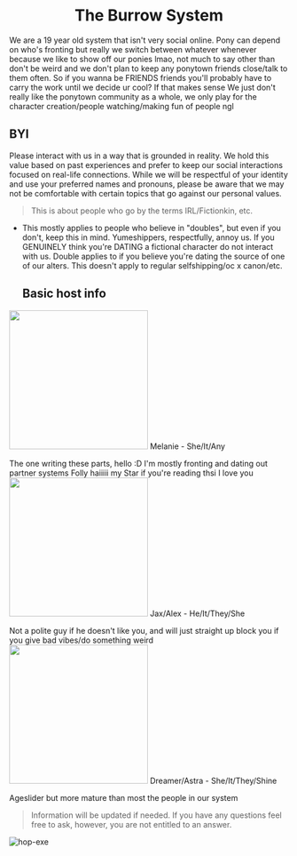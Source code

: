 <h1 align="center">The Burrow System</h1>

We are a 19 year old system that isn't very social online. Pony can depend on who's fronting but really we switch between whatever whenever because we like to show off our ponies lmao, not much to say other than don't be weird and we don't plan to keep any ponytown friends close/talk to them often. So if you wanna be FRIENDS friends you'll probably have to carry the work until we decide ur cool? If that makes sense
We just don't really like the ponytown community as a whole, we only play for the character creation/people watching/making fun of people ngl


## BYI
Please interact with us in a way that is grounded in reality. We hold this value based on past experiences and prefer to keep our social interactions focused on real-life connections. While we will be respectful of your identity and use your preferred names and pronouns, please be aware that we may not be comfortable with certain topics that go against our personal values.
> This is about people who go by the terms IRL/Fictionkin, etc.
- This mostly applies to people who believe in "doubles", but even if you don't, keep this in mind.
Yumeshippers, respectfully, annoy us. If you GENUINELY think you're DATING a fictional character do not interact with us. Double applies to if you believe you're dating the source of one of our alters. This doesn't apply to regular selfshipping/oc x canon/etc.

  ## Basic host info
<img src="https://file.garden/ZgXR2Yo9YF7EdA0d/4244ac4bf6881eb15844a6be62e10955.jpg" width="250" height="250"> 
Melanie - She/It/Any

The one writing these parts, hello :D I'm mostly fronting and dating out partner systems Folly haiiiii my Star  if you're reading thsi I love you
<img src="https://file.garden/ZgXR2Yo9YF7EdA0d/image_2025-08-17_064242609.png" width="250" height="250"> 
Jax/Alex - He/It/They/She

Not a polite guy if he doesn't like you, and will just straight up block you if you give bad vibes/do something weird
<img src="https://file.garden/ZgXR2Yo9YF7EdA0d/image_2025-08-17_063725171.png" width="250" height="250"> 
Dreamer/Astra - She/It/They/Shine

Ageslider but more mature than most the people in our system
> Information will be updated if needed. If you have any questions feel free to ask, however, you are not entitled to an answer.

<p align="left"> <img src="https://komarev.com/ghpvc/?username=hop-exe&label=Profile%20views&color=0e75b6&style=flat" alt="hop-exe" /> </p>

